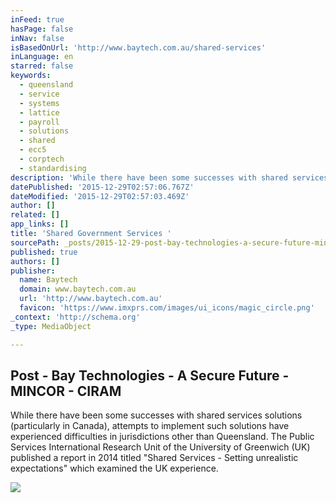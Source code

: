 ```yaml
---
inFeed: true
hasPage: false
inNav: false
isBasedOnUrl: 'http://www.baytech.com.au/shared-services'
inLanguage: en
starred: false
keywords:
  - queensland
  - service
  - systems
  - lattice
  - payroll
  - solutions
  - shared
  - ecc5
  - corptech
  - standardising
description: 'While there have been some successes with shared services solutions (particularly in Canada), attempts to implement such solutions have experienced difficulties in jurisdictions other than Queensland. The Public Services International Research Unit of the University of Greenwich (UK) published a report in 2014 titled "Shared Services - Setting unrealistic expectations" which examined the UK experience.'
datePublished: '2015-12-29T02:57:06.767Z'
dateModified: '2015-12-29T02:57:03.469Z'
author: []
related: []
app_links: []
title: 'Shared Government Services '
sourcePath: _posts/2015-12-29-post-bay-technologies-a-secure-future-mincor-ciram.md
published: true
authors: []
publisher:
  name: Baytech
  domain: www.baytech.com.au
  url: 'http://www.baytech.com.au'
  favicon: 'https://www.imxprs.com/images/ui_icons/magic_circle.png'
_context: 'http://schema.org'
_type: MediaObject

---
```

<article style=""><h1>Post - Bay Technologies - A Secure Future - MINCOR - CIRAM</h1><p>While there have been some successes with shared services solutions (particularly in Canada), attempts to implement such solutions have experienced difficulties in jurisdictions other than Queensland. The Public Services International Research Unit of the University of Greenwich (UK) published a report in 2014 titled "Shared Services - Setting unrealistic expectations" which examined the UK experience.</p><img src="https://s3-us-west-2.amazonaws.com/the-grid-img/p/b91d32c01a0059da85cd84cab2acdecc6b339ee2.jpg" /></article>